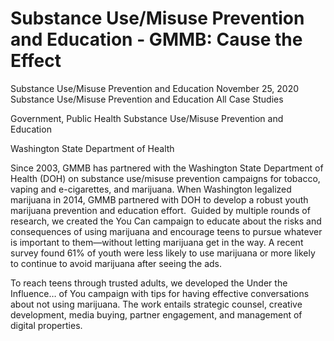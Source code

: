 # Substance Use/Misuse Prevention and Education - GMMB: Cause the Effect


Substance Use/Misuse Prevention and Education
November 25, 2020
Substance Use/Misuse Prevention and Education
All Case Studies
 
Government, Public Health 
Substance Use/Misuse Prevention and Education 

Washington State Department of Health

Since 2003, GMMB has partnered with the Washington State Department of Health (DOH) on substance use/misuse prevention campaigns for tobacco, vaping and e-cigarettes, and marijuana. When Washington legalized marijuana in 2014, GMMB partnered with DOH to develop a robust youth marijuana prevention and education effort.  
Guided by multiple rounds of research, we created the You Can campaign to educate about the risks and consequences of using marijuana and encourage teens to pursue whatever is important to them—without letting marijuana get in the way. 
A recent survey found 61% of youth were less likely to use marijuana or more likely to continue to avoid marijuana after seeing the ads. 
 
 
 
To reach teens through trusted adults, we developed the Under the Influence… of You campaign with tips for having effective conversations about not using marijuana. The work entails strategic counsel, creative development, media buying, partner engagement, and management of digital properties. 
